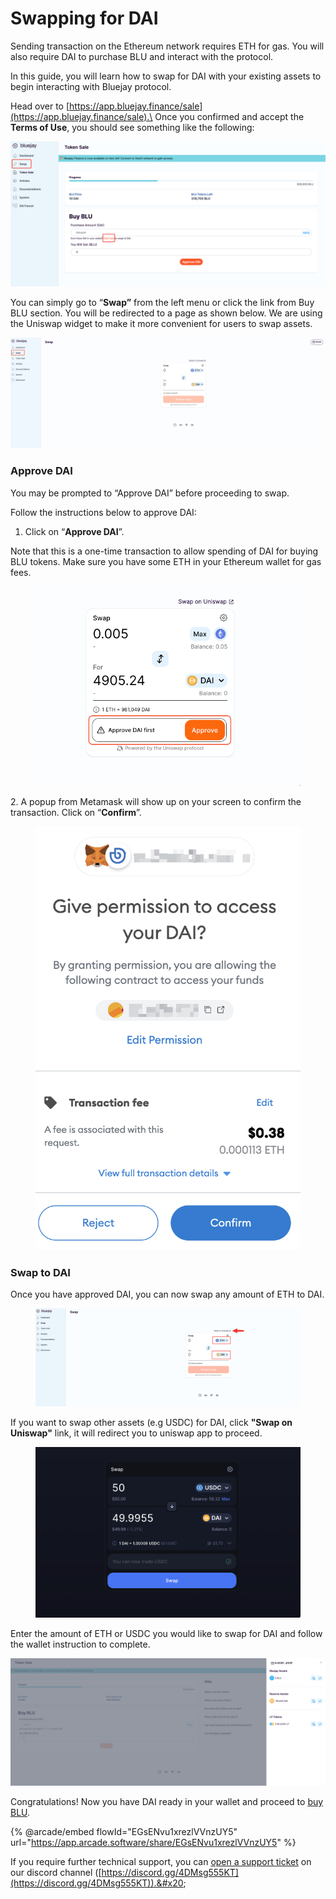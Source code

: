 # Swapping for DAI

Sending transaction on the Ethereum network requires  ETH for gas. You will also require DAI to purchase BLU and interact with the protocol.&#x20;

In this guide, you will learn how to swap for DAI with your existing assets to begin interacting with Bluejay protocol.

Head over to [https://app.bluejay.finance/sale](https://app.bluejay.finance/sale).\
Once you confirmed and accept the **Terms of Use**, you should see something like the following:

![](<../../.gitbook/assets/0 (1)>)

You can simply go to “**Swap”** from the left menu or click the link from Buy BLU section. You will be redirected to a page as shown below. We are using the Uniswap widget to make it more convenient for users to swap assets.

![](../../.gitbook/assets/1)

### **Approve DAI**&#x20;

You may be prompted to “Approve DAI” before proceeding to swap.&#x20;

Follow the instructions below to approve DAI:&#x20;

1. Click on “**Approve DAI**”.

Note that this is a one-time transaction to allow spending of DAI for buying BLU tokens. Make sure you have some ETH in your Ethereum wallet for gas fees.

<figure><img src="../../.gitbook/assets/SCR-20221025-rdn.png" alt=""><figcaption></figcaption></figure>



2\. A popup from Metamask will show up on your screen to confirm the transaction. Click on “**Confirm**”.

<figure><img src="../../.gitbook/assets/approveDAImetamask.png" alt=""><figcaption></figcaption></figure>

### **Swap to DAI**

Once you have approved DAI, you can now swap any amount of ETH to DAI.&#x20;

<figure><img src="../../.gitbook/assets/SCR-20221024-t5d.png" alt=""><figcaption></figcaption></figure>

If you want to swap other assets (e.g USDC) for DAI, click **"Swap on Uniswap"** link, it will redirect you to uniswap app to proceed.

<figure><img src="../../.gitbook/assets/SCR-20221031-ezu.png" alt=""><figcaption></figcaption></figure>

Enter the amount of ETH or USDC you would like to swap for DAI and follow the wallet instruction to complete.

![](<../../.gitbook/assets/3 (1)>)

Congratulations! Now you have DAI ready in your wallet and proceed to [buy BLU](buying-blu-for-whitelisted.md).

{% @arcade/embed flowId="EGsENvu1xrezlVVnzUY5" url="https://app.arcade.software/share/EGsENvu1xrezlVVnzUY5" %}

If you require further technical support, you can [open a support ticket](broken-reference) on our discord channel ([https://discord.gg/4DMsg555KT](https://discord.gg/4DMsg555KT)).&#x20;

